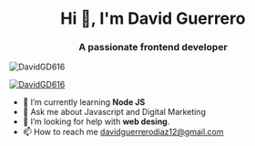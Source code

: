 <h1 align="center">Hi 👋, I'm David Guerrero</h1>
<h3 align="center">A passionate frontend developer</h3>

<p align="left"> <img src="https://komarev.com/ghpvc/?username=DavidGD616&label=Profile%20views&color=0e75b6&style=flat" alt="DavidGD616" /> </p>

<p align="left"> <a href="https://github.com/ryo-ma/github-profile-trophy"><img src="https://github-profile-trophy.vercel.app/?username=DavidGD616" alt="DavidGD616" /></a> </p>

- 🌱 I’m currently learning **Node JS**
- 💬 Ask me about Javascript and Digital Marketing
- 🤔 I’m looking for help with **web desing**.
- 📫 How to reach me davidguerrerodiaz12@gmail.com


<!--
**DavidGD616/DavidGD616** is a ✨ _special_ ✨ repository because its `README.md` (this file) appears on your GitHub profile.

Here are some ideas to get you started:

- 🔭 I’m currently working on ...
- 👯 I’m looking to collaborate on ...
- 🤔 I’m looking for help with ...
- 😄 Pronouns: ...
- ⚡ Fun fact: ...
-->
